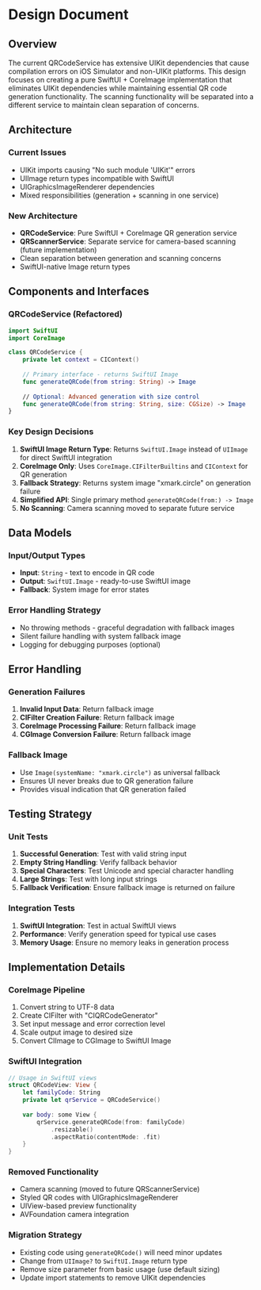 # Design Document

## Overview

The current QRCodeService has extensive UIKit dependencies that cause compilation errors on iOS Simulator and non-UIKit platforms. This design focuses on creating a pure SwiftUI + CoreImage implementation that eliminates UIKit dependencies while maintaining essential QR code generation functionality. The scanning functionality will be separated into a different service to maintain clean separation of concerns.

## Architecture

### Current Issues
- UIKit imports causing "No such module 'UIKit'" errors
- UIImage return types incompatible with SwiftUI
- UIGraphicsImageRenderer dependencies
- Mixed responsibilities (generation + scanning in one service)

### New Architecture
- **QRCodeService**: Pure SwiftUI + CoreImage QR generation service
- **QRScannerService**: Separate service for camera-based scanning (future implementation)
- Clean separation between generation and scanning concerns
- SwiftUI-native Image return types

## Components and Interfaces

### QRCodeService (Refactored)

```swift
import SwiftUI
import CoreImage

class QRCodeService {
    private let context = CIContext()
    
    // Primary interface - returns SwiftUI Image
    func generateQRCode(from string: String) -> Image
    
    // Optional: Advanced generation with size control
    func generateQRCode(from string: String, size: CGSize) -> Image
}
```

### Key Design Decisions

1. **SwiftUI Image Return Type**: Returns `SwiftUI.Image` instead of `UIImage` for direct SwiftUI integration
2. **CoreImage Only**: Uses `CoreImage.CIFilterBuiltins` and `CIContext` for QR generation
3. **Fallback Strategy**: Returns system image "xmark.circle" on generation failure
4. **Simplified API**: Single primary method `generateQRCode(from:) -> Image`
5. **No Scanning**: Camera scanning moved to separate future service

## Data Models

### Input/Output Types
- **Input**: `String` - text to encode in QR code
- **Output**: `SwiftUI.Image` - ready-to-use SwiftUI image
- **Fallback**: System image for error states

### Error Handling Strategy
- No throwing methods - graceful degradation with fallback images
- Silent failure handling with system fallback image
- Logging for debugging purposes (optional)

## Error Handling

### Generation Failures
1. **Invalid Input Data**: Return fallback image
2. **CIFilter Creation Failure**: Return fallback image  
3. **CoreImage Processing Failure**: Return fallback image
4. **CGImage Conversion Failure**: Return fallback image

### Fallback Image
- Use `Image(systemName: "xmark.circle")` as universal fallback
- Ensures UI never breaks due to QR generation failure
- Provides visual indication that QR generation failed

## Testing Strategy

### Unit Tests
1. **Successful Generation**: Test with valid string input
2. **Empty String Handling**: Verify fallback behavior
3. **Special Characters**: Test Unicode and special character handling
4. **Large Strings**: Test with long input strings
5. **Fallback Verification**: Ensure fallback image is returned on failure

### Integration Tests
1. **SwiftUI Integration**: Test in actual SwiftUI views
2. **Performance**: Verify generation speed for typical use cases
3. **Memory Usage**: Ensure no memory leaks in generation process

## Implementation Details

### CoreImage Pipeline
1. Convert string to UTF-8 data
2. Create CIFilter with "CIQRCodeGenerator"
3. Set input message and error correction level
4. Scale output image to desired size
5. Convert CIImage to CGImage to SwiftUI Image

### SwiftUI Integration
```swift
// Usage in SwiftUI views
struct QRCodeView: View {
    let familyCode: String
    private let qrService = QRCodeService()
    
    var body: some View {
        qrService.generateQRCode(from: familyCode)
            .resizable()
            .aspectRatio(contentMode: .fit)
    }
}
```

### Removed Functionality
- Camera scanning (moved to future QRScannerService)
- Styled QR codes with UIGraphicsImageRenderer
- UIView-based preview functionality
- AVFoundation camera integration

### Migration Strategy
- Existing code using `generateQRCode()` will need minor updates
- Change from `UIImage?` to `SwiftUI.Image` return type
- Remove size parameter from basic usage (use default sizing)
- Update import statements to remove UIKit dependencies
